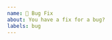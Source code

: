 ```yaml
---
name: 🐞 Bug Fix
about: You have a fix for a bug?
labels: bug
---
```


<!--
- Please target the develop branch when submitting the pull request.
-->
